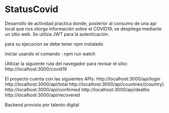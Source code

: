 # StatusCovid
Desarrollo de actividad practica donde, posterior al consumo de una api local que nos otorga información sobre el COVID19,
se despliega mediante un sitio web. Se utiliza JWT para la autenticación.

para su ejecucion se debe tener npm instalado

iniciar usando el comando : npm run watch

Utilizar la siguiente ruta del navegador para revisar el sitio:
http://localhost:3000/covid19

El proyecto cuenta con las siguientes APIs:
http://localhost:3000/api/login
http://localhost:3000/api/total
http://localhost:3000/api/countries/{country}
http://localhost:3000/api/confirmed
http://localhost:3000/api/deaths
http://localhost:3000/api/recovered


Backend provisto por talento digital
